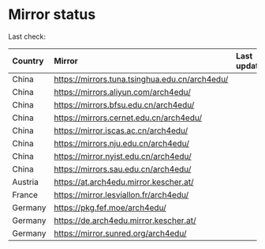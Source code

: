 <script src="./time.js"></script>
# Mirror status
Last check: <script type="text/javascript">localize(1705821367.984257);</script>

|Country|Mirror|Last update|
|:------|:-----|:----------|
|China|https://mirrors.tuna.tsinghua.edu.cn/arch4edu/|<script type="text/javascript">localize(1705775530);</script>|
|China|https://mirrors.aliyun.com/arch4edu/|<script type="text/javascript">localize(1705775530);</script>|
|China|https://mirrors.bfsu.edu.cn/arch4edu/|<script type="text/javascript">localize(1705775530);</script>|
|China|https://mirrors.cernet.edu.cn/arch4edu/|<script type="text/javascript">localize(1705775530);</script>|
|China|https://mirror.iscas.ac.cn/arch4edu/|<script type="text/javascript">localize(1705775530);</script>|
|China|https://mirrors.nju.edu.cn/arch4edu/|<script type="text/javascript">localize(1705775530);</script>|
|China|https://mirror.nyist.edu.cn/arch4edu/|<script type="text/javascript">localize(1705775530);</script>|
|China|https://mirrors.sau.edu.cn/arch4edu/|<script type="text/javascript">localize(1705775530);</script>|
|Austria|https://at.arch4edu.mirror.kescher.at/|<script type="text/javascript">localize(1705775530);</script>|
|France|https://mirror.lesviallon.fr/arch4edu/|<script type="text/javascript">localize(1705775530);</script>|
|Germany|https://pkg.fef.moe/arch4edu/|<script type="text/javascript">localize(1705775530);</script>|
|Germany|https://de.arch4edu.mirror.kescher.at/|<script type="text/javascript">localize(1705775530);</script>|
|Germany|https://mirror.sunred.org/arch4edu/|<script type="text/javascript">localize(1705775530);</script>|

<script src="./tablefilter/tablefilter.js"></script>
<script src="./table.js"></script>